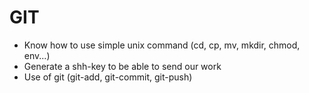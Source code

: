 # GIT

- Know how to use simple unix command (cd, cp, mv, mkdir, chmod, env...)
- Generate a shh-key to be able to send our work
- Use of git (git-add, git-commit, git-push)